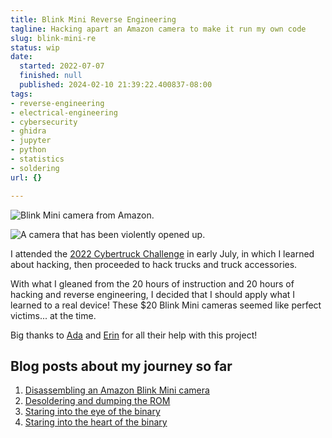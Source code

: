 ```yaml
---
title: Blink Mini Reverse Engineering
tagline: Hacking apart an Amazon camera to make it run my own code
slug: blink-mini-re
status: wip
date:
  started: 2022-07-07
  finished: null
  published: 2024-02-10 21:39:22.400837-08:00
tags:
- reverse-engineering
- electrical-engineering
- cybersecurity
- ghidra
- jupyter
- python
- statistics
- soldering
url: {}

---
```


![Blink Mini camera from Amazon.](./blink-mini.jpg)

![A camera that has been violently opened up.](https://astrid.tech/_/2022/07/07/0/opening-attempt-2.jpg)

I attended the [2022 Cybertruck Challenge](https://www.cybertruckchallenge.org/)
in early July, in which I learned about hacking, then proceeded to hack trucks
and truck accessories.

With what I gleaned from the 20 hours of instruction and 20 hours of hacking and
reverse engineering, I decided that I should apply what I learned to a real
device! These \$20 Blink Mini cameras seemed like perfect victims... at the
time.

Big thanks to [Ada](https://twitter.com/lacecard) and
[Erin](https://twitter.com/e_er1n) for all their help with this project!

## Blog posts about my journey so far

1. [Disassembling an Amazon Blink Mini camera](https://astrid.tech/2022/07/07/0/blink-mini-disassembly/)
2. [Desoldering and dumping the ROM](https://astrid.tech/2022/07/13/0/blink-mini-dumping/)
3. [Staring into the eye of the binary](https://astrid.tech/2022/08/03/0/blink-mini-fw-analysis/)
4. [Staring into the heart of the binary](https://astrid.tech/2022/08/06/0/blink-mini-4/)